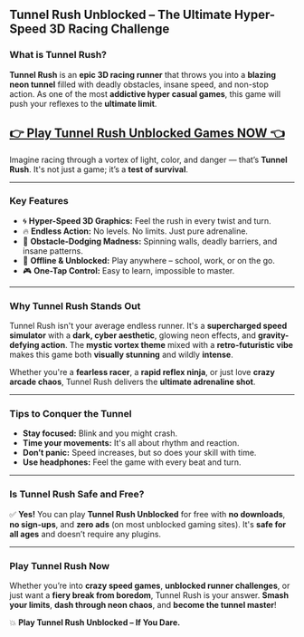 ## **Tunnel Rush Unblocked – The Ultimate Hyper-Speed 3D Racing Challenge**

### **What is Tunnel Rush?**

**Tunnel Rush** is an **epic 3D racing runner** that throws you into a **blazing neon tunnel** filled with deadly obstacles, insane speed, and non-stop action. As one of the most **addictive hyper casual games**, this game will push your reflexes to the **ultimate limit**.

## <a href="https://1kb.link/UuMlnP">👉 Play Tunnel Rush Unblocked Games NOW 👈</a>

Imagine racing through a vortex of light, color, and danger — that’s **Tunnel Rush**. It's not just a game; it’s a **test of survival**.

---

### **Key Features**

* 🌀 **Hyper-Speed 3D Graphics:** Feel the rush in every twist and turn.
* 🔥 **Endless Action:** No levels. No limits. Just pure adrenaline.
* 🛑 **Obstacle-Dodging Madness:** Spinning walls, deadly barriers, and insane patterns.
* 🚀 **Offline & Unblocked:** Play anywhere – school, work, or on the go.
* 🎮 **One-Tap Control:** Easy to learn, impossible to master.

---

### **Why Tunnel Rush Stands Out**

Tunnel Rush isn't your average endless runner. It's a **supercharged speed simulator** with a **dark, cyber aesthetic**, glowing neon effects, and **gravity-defying action**. The **mystic vortex theme** mixed with a **retro-futuristic vibe** makes this game both **visually stunning** and wildly **intense**.

Whether you're a **fearless racer**, a **rapid reflex ninja**, or just love **crazy arcade chaos**, Tunnel Rush delivers the **ultimate adrenaline shot**.

---

### **Tips to Conquer the Tunnel**

* **Stay focused:** Blink and you might crash.
* **Time your movements:** It's all about rhythm and reaction.
* **Don’t panic:** Speed increases, but so does your skill with time.
* **Use headphones:** Feel the game with every beat and turn.

---

### **Is Tunnel Rush Safe and Free?**

✅ **Yes!** You can play **Tunnel Rush Unblocked** for free with **no downloads**, **no sign-ups**, and **zero ads** (on most unblocked gaming sites). It's **safe for all ages** and doesn’t require any plugins.

---

### **Play Tunnel Rush Now**

Whether you’re into **crazy speed games**, **unblocked runner challenges**, or just want a **fiery break from boredom**, Tunnel Rush is your answer. **Smash your limits**, **dash through neon chaos**, and **become the tunnel master**!

💥 **Play Tunnel Rush Unblocked – If You Dare.**
